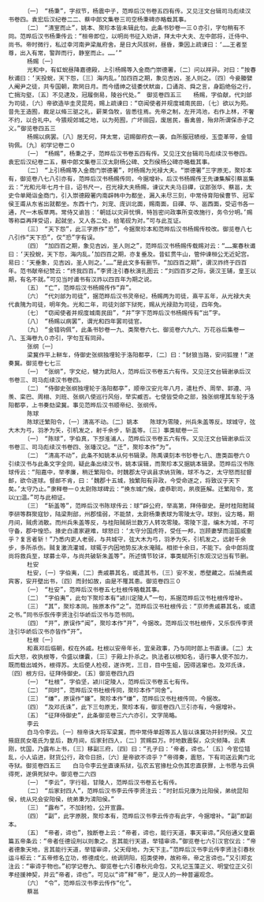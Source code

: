 <!-- { "loadSidebar": true } -->
      　　〔一〕　“杨秉”，字叔节，杨震中子，范晔后汉书卷五四有传。又见汪文台辑司马彪续汉书卷四。袁宏后汉纪卷二二、蔡中郎文集卷三司空杨秉碑亦略载其事。
      　　〔二〕　“清室而止”，姚本、聚珍本皆未辑此句。此条书钞卷一三０亦引，字句稍有不同。范晔后汉书杨秉传云：“桓帝即位，以明尚书征入劝讲，拜太中大夫、左中郎将，迁侍中、尚书。帝时微行，私过幸河南尹梁胤府舍。是日大风拔树，昼昏，秉因上疏谏曰：‘……王者至尊，出入有常，警跸而行，静室而止。……’”
      　　杨赐〔一〕
      　　光和中，有虹蜺昼降嘉德殿，上引杨赐等入金商门崇德署，〔二〕问以祥异。对曰：“按春秋谶曰：‘天投蜺，天下怨，〔三〕海内乱。’加四百之期，象见吉凶，圣人则之。〔四〕今妾媵嬖人阉尹之徒，共专国朝，欺罔日月。而今缙绅之徒委伏畎亩，口诵尧、舜之言，身蹈绝俗之行，亡捐沟壑，〔五〕不见逮及，冠履倒易，陵谷代处。”　御览卷四五三　　杨赐，字伯献，代刘郃为司徒，〔六〕帝欲造毕圭灵昆苑，赐上疏谏曰：“窃闻使者并规度城南民田，〔七〕欲以为苑。昔先王造囿，裁足以脩三驱之礼，薪莱刍牧，皆悉往焉。先帝之制，左开鸿池，右作上林，不奢不约，以合礼中。今猥规郊城之地，以为苑囿，广坏田园，废居民，畜禽兽，殆非所谓保赤子之义。”御览卷四五三
      　　杨赐以病罢。〔八〕居无何，拜太常，诏赐御府衣一袭，自所服冠帻绶，玉壶革带，金错钩佩。〔九〕初学记卷二０
      　　〔一〕　“杨赐”，杨秉之子，范晔后汉书卷五四有传。又见汪文台辑司马彪续汉书卷四。袁宏后汉纪卷二五，蔡中郎文集卷三汉太尉杨公碑、文烈侯杨公碑亦略载其事。
      　　〔二〕　“上引杨赐等入金商门崇德署”，时杨赐为光禄大夫。“崇德署”三字原无，聚珍本有，御览卷八七八引亦有，范晔后汉书杨赐传同，今据增补。后汉书杨赐传王先谦集解引蔡邕集云：“光和元年七月十日，诏书尺一，召光禄大夫杨赐，谏议大夫马日磾，议郎张华、蔡邕，太史令单飏诣金商门，引入崇德殿署内南辟帏中为都坐，漏入未尽三刻，中常侍育阳侯曹节、冠军侯王甫从东省出就都坐。东西十门，刘宠、庞训北面，赐南面，日磾、华、邕西面，受诏书各一通，尺一木板草两。常侍又谕旨：‘朝廷以灾异忧惧，特旨密问政事所变改施行，务令分明。’赐等称臣再拜受诏，起就坐，又人各二处，给笔砚为对。”可与此互证。
      　　〔三〕　“天下怨”，此三字原作“恐”，今据聚珍本和范晔后汉书杨赐传校改。御览卷八七八引作“天下恐”，仅“恐”字有误。
      　　〔四〕　“加四百之期，象见吉凶，圣人则之”，范晔后汉书杨赐传载赐对云：“……案春秋谶曰：‘天投蜺，天下怨，海内乱。’加四百之期，亦复垂及。昔虹贯牛山，管仲谏桓公无近妃宫。易曰：‘天垂象，见吉凶，圣人则之。’……”是此文多有删节。“加四百之期”，谓汉祚终于四百年。范书献帝纪赞云：“终我四百。”李贤注引春秋演孔图云：“刘四百岁之际，褒汉王辅，皇王以期，有名不就。”可见当时谶书有汉祚以四百年为期之说。
      　　〔五〕　“亡”，范晔后汉书杨赐传作“弃”。
      　　〔六〕　“代刘郃为司徒”，据范晔后汉书灵帝纪，杨赐两为司徒，熹平五年，从光禄大夫代袁隗为司徒，明年免。光和二年，司徒刘郃下狱死，赐从光禄勋为司徒，四年免。
      　　〔七〕　“窃闻使者并规度城南民田”，“并”字下范晔后汉书杨赐传有“出”字。
      　　〔八〕　“杨赐以病罢”，谓光和四年罢司徒官。
      　　〔九〕　“金错钩佩”，此条书钞卷一九、类聚卷六七、御览卷六九六、万花谷后集卷一八、玉海卷九０亦引，字句互有同异。
      　　张纲〔一〕
      　　梁冀作平上軿车，侍御史张纲独埋轮于洛阳都亭，〔二〕曰：“豺狼当路，安问狐狸！”遂奏冀。御览卷七七三
      　　〔一〕　“张纲”，字文纪，犍为武阳人，范晔后汉书卷五六有传。又见汪文台辑谢承后汉书卷三、司马彪续汉书卷四。
      　　〔二〕　“侍御史张纲独埋轮于洛阳都亭”，顺帝汉安元年八月，遣杜乔、周举、郭遵、冯羡、栾巴、周栩、刘班、张纲八使巡行风俗，举实臧否。七使皆受命之部，独张纲埋其车轮于洛阳都亭，上书奏劾梁冀。事见范晔后汉书顺帝纪、张纲传。
      　　陈球
      　　陈球迁繁阳令，〔一〕清高不动。〔二〕姚本　　陈球为零陵，州兵朱盖等反。球城守，弦大木为弓，羽矛为矢，引机发之，射千余步，斩盖等。〔三〕事类赋卷一三
      　　〔一〕　“陈球”，字伯真，下邳淮浦人，范晔后汉书卷五六有传。又见汪文台辑谢承后汉书卷三、司马彪续汉书卷四、张璠汉记。“迁”，聚珍本作“为”。
      　　〔二〕　“清高不动”，此条不知姚本从何书辑录。陈禹谟刻本书钞卷七八、唐类函卷六０引续汉书与此条文字全同，疑此条出续汉书，姚本误辑，而聚珍本又据姚本辑录。范晔后汉书陈球传云：“阳嘉中，举孝廉，稍迁繁阳令。时魏郡太守讽县求纳货贿，球不与之，太守怒而挝督邮，欲令逐球。督邮不肯，曰：‘魏郡十五城，独繁阳有异政，今受命逐之，将致议于天下矣。’太守乃止。”隶释卷一０太尉陈球碑云：“换东城门候，虔恭职司，夙夜匪解。迁繁阳令，宽以□□温。”可与此相证。
      　　〔三〕　“斩盖等”，范晔后汉书陈球传云：球“辟公府，举高第，拜侍御史。是时桂阳黠贼李研等群聚寇钞，陆梁荆部，州郡懦弱，不能禁，太尉杨秉表球为零陵太守。球到，设方略，期月间，贼虏消散。而州兵朱盖等反，与桂阳贼胡兰数万人转攻零陵。零陵下湿，编木为城，不可守备，郡中惶恐。掾史白遣家避难，球怒曰：‘太守分国虎符，受任一邦，岂顾妻孥而沮国威重乎？复言者斩！”乃悉内吏人老弱，与共城守，弦大木为弓，羽矛为矢，引机发之，远射千余步，多所杀伤。贼复激流灌城，球辄于内因地势反决水淹贼。相拒十余日，不能下。会中郎将度尚将救兵至，球募士卒，与尚共破斩朱盖等”。所述情节较详，事类赋所引东观汉记当有节删。
      　　杜安
      　　杜安，〔一〕字伯夷，〔二〕贵戚慕其名，或遗其书，〔三〕安不发，悉壁藏之。后捕贵戚宾客，安开壁出书，〔四〕而封如故，由是不罹其患。御览卷四三０
      　　〔一〕　“杜安”，范晔后汉书卷五七杜根传略载其事。
      　　〔二〕　“字伯夷”，此句下聚珍本有“颍川定陵人”一句，系据范晔后汉书杜根传增补。
      　　〔三〕　“其”，聚珍本同。按原本作“之”。范晔后汉书杜根传云：“京师贵戚慕其名，或遗之书。”同书乐恢传李贤注引华峤后汉书与范书同。
      　　〔四〕　“开”，原误作“闻”，聚珍本作“开”，今据改。范晔后汉书杜根传，又乐恢传李贤注引华峤后汉书亦皆作“开”。
      　　杜根〔一〕
      　　和熹邓后临朝，权在外戚。杜根以安帝年长，宜亲政事，乃与同时郎上书直谏。〔二〕太后大怒，收执根等，令盛以缣囊，〔三〕于殿上扑杀之。执法者以根知名，语行事人使不加力，既而载出城外，根得苏。太后使人检视，遂诈死，三日，目中生蛆，因得逃窜也。及邓氏诛，〔四〕根方归，征拜侍御史。〔五〕御览卷四九四
      　　〔一〕　“杜根”，字伯坚，颍川定陵人，范晔后汉书卷五七有传。
      　　〔二〕　“同时”，范晔后汉书杜根传同，聚珍本作“同舍”。
      　　〔三〕　“缣”，原误作“嫌”。聚珍本作“缣”，范晔后汉书杜根传同，今据改。
      　　〔四〕　“及邓氏诛”，此下三句原无，聚珍本有，御览卷四八三引亦有，今据增补。
      　　〔五〕　“征拜侍御史”，此条御览卷三六六亦引，文字简略。
      　　李云
      　　白马令李云。〔一〕桓帝诛大将军梁冀，而中常侍单超等五人皆以诛冀功并封列侯。又立掖庭民女亳氏为皇后，数月间，后家封四人，〔二〕赏赐巨万。时地数震裂，众灾频降。云素刚，忧国，乃露布上书，〔三〕移副三府，〔四〕曰：“孔子曰：‘帝者，谛也。’〔五〕今官位错乱，小人谄进，财货公行，政令日损，〔六〕是帝欲不谛乎？”帝得奏，震怒，下有司送云黄门北寺狱。御览卷四五三　　白马令李云坐直谏系狱，弘农五官掾杜众伤其忠直获罪，上书愿与云俱得死，遂俱死狱中。御览卷二六四
      　　〔一〕　“李云”，字行祖，甘陵人，范晔后汉书卷五七有传。
      　　〔二〕　“后家封四人”，范晔后汉书李云传李贤注云：“时封后兄康为比阳侯，弟统昆阳侯，统从兄会安阳侯，统弟秉为淯阳侯。”
      　　〔三〕　“露布”，不加封检，公开宣露。
      　　〔四〕　“副”，此字原脱，聚珍本有，范晔后汉书李云传亦有此字，今据增补。“副”即副本。
      　　〔五〕　“帝者，谛也”，独断卷上云：“帝者，谛也，能行天道，事天审谛。”风俗通义皇霸篇五帝条云：“帝者任德设刑以则象之。言其能行天道，举错审谛。”御览卷七六引汉官仪云：“帝者德象天地，言其能行天道，举错审谛，父天母地，为天下主。”范晔后汉书李云传李贤注引春秋运斗枢云：“五帝修名立功，修德成化，统调阴阳，招类使神，故称帝。帝之言谛也。”又引郑玄注云：“审谛于物也。”初学记卷九、御览卷七六引春秋元命包，又礼记玉藻正义、明堂位正义引孝经援神契，并云“帝者，谛也”。可见以“谛”释“帝”，是汉人的一种普遍观念。
      　　〔六〕　“令”，范晔后汉书李云传作“化”。
      　　蔡邕
